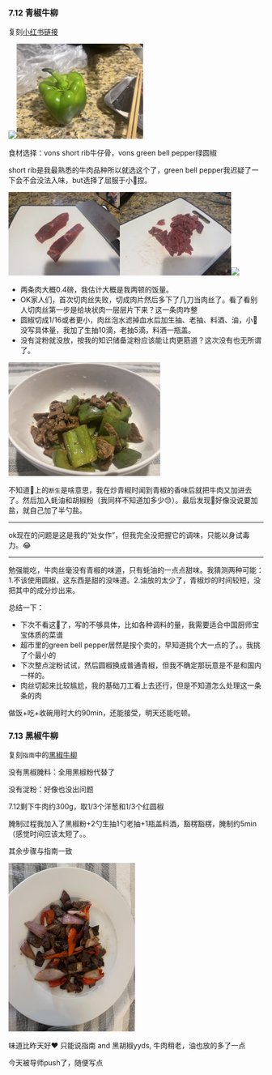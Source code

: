 ### 7.12 青椒牛柳

复刻[小红书链接](http://xhslink.com/bmDxcs)

<img src="https://raw.githubusercontent.com/AegeanYan/ImageBed/main/IMG_3850.jpg" width="250px" /><img src="https://raw.githubusercontent.com/AegeanYan/ImageBed/main/IMG_3851.JPG" width="250px" />

食材选择：vons short rib牛仔骨，vons green bell pepper绿圆椒

short rib是我最熟悉的牛肉品种所以就选这个了，green bell pepper我迟疑了一下会不会没法入味，but选择了屈服于小🍠捏。

<img src="https://raw.githubusercontent.com/AegeanYan/ImageBed/main/IMG_3852.jpg" width="220px" /><img src="https://raw.githubusercontent.com/AegeanYan/ImageBed/main/IMG_3853.JPG" width="220px"/><img src="https://raw.githubusercontent.com/AegeanYan/ImageBed/main/IMG_3854.jpg" width="220px" />

- 两条肉大概0.4磅，我估计大概是我两顿的饭量。
- OK家人们，首次切肉丝失败，切成肉片然后多下了几刀当肉丝了。看了看别人切肉丝第一步是给块状肉一层层片下来？这一条肉咋整
- 圆椒切成1/16或者更小，肉丝泡水滤掉血水后加生抽、老抽、料酒、油，小🍠没写具体量，我加了生抽10滴，老抽5滴，料酒一瓶盖。
- 没有淀粉就没放，按我的知识储备淀粉应该能让肉更筋道？这次没有也无所谓了。

<img src="https://raw.githubusercontent.com/AegeanYan/ImageBed/main/IMG_3856.JPG" width="300px"/>

不知道🍠上的`断生`是啥意思，我在炒青椒时闻到青椒的香味后就把牛肉又加进去了。然后加入蚝油和胡椒粉（我同样不知道加多少:sweat:）。最后发现🍠好像没说要加盐，就自己加了半勺盐。

------

ok现在的问题是这是我的“处女作”，但我完全没把握它的调味，只能以身试毒力。:joy:

------

勉强能吃，牛肉丝毫没有青椒的味道，只有蚝油的一点点甜味。我猜测两种可能：1.不该使用圆椒，这东西是甜的没味道。2.油放的太少了，青椒炒的时间较短，没把其中的成分炒出来。



总结一下：

- 下次不看这🍠了，写的不够具体，比如各种调料的量，我需要适合中国厨师宝宝体质的菜谱
- 超市里的green bell pepper居然是按个卖的，早知道挑个大一点的了。。我挑了个最小的
- 下次整点淀粉试试，然后圆椒换成普通青椒，但我不确定那玩意是不是和国内一样的。
- 肉丝切起来比较尴尬，我的基础刀工看上去还行，但是不知道怎么处理这一条条的肉



做饭+吃+收碗用时大约90min，还能接受，明天还能吃顿。



### 7.13 黑椒牛柳

复刻`指南`中的[黑椒牛柳](https://github.com/Anduin2017/HowToCook/blob/master/dishes/meat_dish/%E9%BB%91%E6%A4%92%E7%89%9B%E6%9F%B3/%E9%BB%91%E6%A4%92%E7%89%9B%E6%9F%B3.md)

没有黑椒腌料：全用黑椒粉代替了

没有淀粉：好像也没出问题

7.12剩下牛肉约300g，取1/3个洋葱和1/3个红圆椒

腌制过程我加入了黑椒粉+2勺生抽1勺老抽+1瓶盖料酒，豁楞豁楞，腌制约5min（感觉时间应该太短了。。

其余步骤与指南一致

<img src="https://raw.githubusercontent.com/AegeanYan/ImageBed/main/IMG_3860.JPG" width="250px" />

味道比昨天好:heart: 只能说指南 and 黑胡椒yyds, 牛肉稍老，油也放的多了一点

今天被导师push了，随便写点

